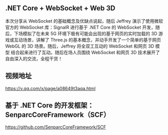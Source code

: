 ## .NET Core + WebSocket + Web 3D

本次分享从 WebSocket 的基础概念及优缺点说起，随后 Jeffrey 演示了使用微软官方的 WebSocket 库：SignalR 进行基于 .NET Core 的 WebSocket 开发，随后，下场模拟了在未来 5G 环境下极有可能会出现的基于网页的实时加载的 3D 游戏或互动场景，讲解了 Three.js 的基本概念，并动手开发了一个简单的基于网页 WebGL 的 3D 场景。随后，Jeffrey 将全双工互动的 WebSocket 和网页 3D 模型
结合起来进行了互动。随后在场人员围绕 WebSocket 和网页 3D 技术展开了自由深入的交流，全程干货！


## 视频地址

https://v.qq.com/x/page/a08649t3aqa.html


## 基于 .NET Core 的开发框架：SenparcCoreFramework（SCF）

https://github.com/SenparcCoreFramework/SCF

